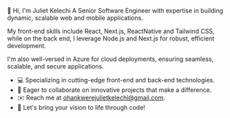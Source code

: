 👋 Hi, I'm Juliet Kelechi
A Senior Software Engineer with expertise in building dynamic, scalable web and mobile applications. 

My front-end skills include React, Next.js, ReactNative and Tailwind CSS, while on the back end, I leverage Node.js and Next.js for robust, efficient development. 

I'm also well-versed in Azure for cloud deployments, ensuring seamless, scalable, and secure applications.

- 💻 Specializing in cutting-edge front-end and back-end technologies.
- 🌟 Eager to collaborate on innovative projects that make a difference.
- ✉️ Reach me at ohankwerejulietkelechi@gmail.com.
- 🚀 Let's bring your vision to life through code!


<!---
Juliet-07/Juliet-07 is a ✨ special ✨ repository because its `README.md` (this file) appears on your GitHub profile.
You can click the Preview link to take a look at your changes.
--->
